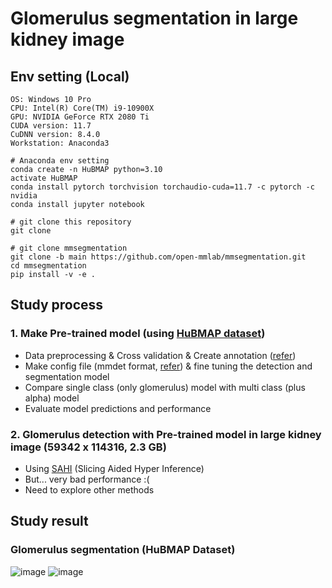 # Glomerulus segmentation in large kidney image
## Env setting (Local)
```
OS: Windows 10 Pro
CPU: Intel(R) Core(TM) i9-10900X 
GPU: NVIDIA GeForce RTX 2080 Ti
CUDA version: 11.7
CuDNN version: 8.4.0
Workstation: Anaconda3
```
```
# Anaconda env setting
conda create -n HuBMAP python=3.10
activate HuBMAP
conda install pytorch torchvision torchaudio-cuda=11.7 -c pytorch -c nvidia
conda install jupyter notebook
```
```
# git clone this repository
git clone 
```
```
# git clone mmsegmentation
git clone -b main https://github.com/open-mmlab/mmsegmentation.git
cd mmsegmentation
pip install -v -e .
```
## Study process
### 1. Make Pre-trained model (using [HuBMAP dataset](https://www.kaggle.com/competitions/hubmap-hacking-the-human-vasculature))
- Data preprocessing & Cross validation & Create annotation ([refer](https://www.kaggle.com/code/ammarnassanalhajali/hubmap-2023-k-fold-cv-coco-dataset-generator))
- Make config file (mmdet format, [refer](https://www.kaggle.com/code/andtaichi/hubmap-mmdet-ver3-0-0-training)) & fine tuning the detection and segmentation model
- Compare single class (only glomerulus) model with multi class (plus alpha) model
- Evaluate model predictions and performance
### 2. Glomerulus detection with Pre-trained model in large kidney image (59342 x 114316, 2.3 GB) 
- Using [SAHI](https://github.com/obss/sahi) (Slicing Aided Hyper Inference)
- But... very bad performance :(
- Need to explore other methods
## Study result
### Glomerulus segmentation (HuBMAP Dataset)
![image](https://github.com/SCH-YcHan/Glomer/assets/113504815/14bd08fd-62c7-4097-a3d6-130d00584bf2)
![image](https://github.com/SCH-YcHan/Glomer/assets/113504815/138dc0df-81f9-4515-8b53-00c4fd4a8c8f)



